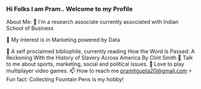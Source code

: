 ### Hi Folks I am Pram.. Welcome to my Profile




About Me:
📮 I'm a research associate currently associated with Indian School of Business

📝 My interest is in Marketing powered by Data

📖 A self proclaimed bibliophile, currently reading How the Word Is Passed: A Reckoning With the History of Slavery Across America
By Clint Smith
💬 Talk to me about sports, marketing, social and political issues.
👯 Love to play multiplayer video games.
📫 How to reach me pramitgupta20@gmail.com
⚡ Fun fact: Collecting Fountain Pens is my hobby!
